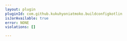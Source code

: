 ```yaml
---
layout: plugin
pluginId: com.github.kukuhyoniatmoko.buildconfigkotlin
isJarAvailable: true
error: NONE
violations: []

---
```

